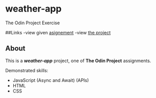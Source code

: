 # weather-app
The Odin Project Exercise

##Links
-view given [asignement](https://www.theodinproject.com/lessons/node-path-javascript-weather-app#assignment)
-view [the project](https://volodimeru.github.io/weather-app)

## About 
This is a ***weather-app*** project, one of **The Odin Project** assignments.

Demonstrated skills:
- JavaScript (Async and Await) (APIs)
- HTML
- CSS


